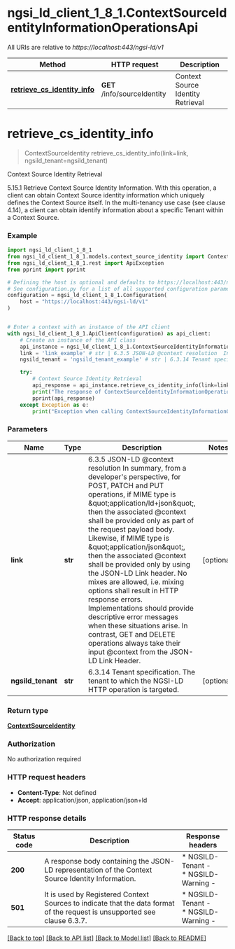 # ngsi_ld_client_1_8_1.ContextSourceIdentityInformationOperationsApi

All URIs are relative to *https://localhost:443/ngsi-ld/v1*

Method | HTTP request | Description
------------- | ------------- | -------------
[**retrieve_cs_identity_info**](ContextSourceIdentityInformationOperationsApi.md#retrieve_cs_identity_info) | **GET** /info/sourceIdentity | Context Source Identity Retrieval  


# **retrieve_cs_identity_info**
> ContextSourceIdentity retrieve_cs_identity_info(link=link, ngsild_tenant=ngsild_tenant)

Context Source Identity Retrieval  

5.15.1 Retrieve Context Source Identity Information.  With this operation, a client can obtain Context Source identity information which uniquely defines the Context Source itself.  In the multi-tenancy use case (see clause 4.14), a client can obtain identify information about a specific Tenant within a Context Source. 

### Example


```python
import ngsi_ld_client_1_8_1
from ngsi_ld_client_1_8_1.models.context_source_identity import ContextSourceIdentity
from ngsi_ld_client_1_8_1.rest import ApiException
from pprint import pprint

# Defining the host is optional and defaults to https://localhost:443/ngsi-ld/v1
# See configuration.py for a list of all supported configuration parameters.
configuration = ngsi_ld_client_1_8_1.Configuration(
    host = "https://localhost:443/ngsi-ld/v1"
)


# Enter a context with an instance of the API client
with ngsi_ld_client_1_8_1.ApiClient(configuration) as api_client:
    # Create an instance of the API class
    api_instance = ngsi_ld_client_1_8_1.ContextSourceIdentityInformationOperationsApi(api_client)
    link = 'link_example' # str | 6.3.5 JSON-LD @context resolution  In summary, from a developer's perspective, for POST, PATCH and PUT operations, if MIME type is \"application/ld+json\", then the associated @context shall be provided only as part of the request payload body. Likewise, if MIME type is \"application/json\", then the associated @context shall be provided only by using the JSON-LD Link header. No mixes are allowed, i.e. mixing options shall result in HTTP response errors. Implementations should provide descriptive error messages when these situations arise.  In contrast, GET and DELETE operations always take their input @context from the JSON-LD Link Header.  (optional)
    ngsild_tenant = 'ngsild_tenant_example' # str | 6.3.14 Tenant specification. The tenant to which the NGSI-LD HTTP operation is targeted.  (optional)

    try:
        # Context Source Identity Retrieval  
        api_response = api_instance.retrieve_cs_identity_info(link=link, ngsild_tenant=ngsild_tenant)
        print("The response of ContextSourceIdentityInformationOperationsApi->retrieve_cs_identity_info:\n")
        pprint(api_response)
    except Exception as e:
        print("Exception when calling ContextSourceIdentityInformationOperationsApi->retrieve_cs_identity_info: %s\n" % e)
```



### Parameters


Name | Type | Description  | Notes
------------- | ------------- | ------------- | -------------
 **link** | **str**| 6.3.5 JSON-LD @context resolution  In summary, from a developer&#39;s perspective, for POST, PATCH and PUT operations, if MIME type is \&quot;application/ld+json\&quot;, then the associated @context shall be provided only as part of the request payload body. Likewise, if MIME type is \&quot;application/json\&quot;, then the associated @context shall be provided only by using the JSON-LD Link header. No mixes are allowed, i.e. mixing options shall result in HTTP response errors. Implementations should provide descriptive error messages when these situations arise.  In contrast, GET and DELETE operations always take their input @context from the JSON-LD Link Header.  | [optional] 
 **ngsild_tenant** | **str**| 6.3.14 Tenant specification. The tenant to which the NGSI-LD HTTP operation is targeted.  | [optional] 

### Return type

[**ContextSourceIdentity**](ContextSourceIdentity.md)

### Authorization

No authorization required

### HTTP request headers

 - **Content-Type**: Not defined
 - **Accept**: application/json, application/json+ld

### HTTP response details

| Status code | Description | Response headers |
|-------------|-------------|------------------|
**200** | A response body containing the JSON-LD representation of the Context Source Identity Information.  |  * NGSILD-Tenant -  <br>  * NGSILD-Warning -  <br>  |
**501** | It is used by Registered Context Sources to indicate that the data format  of the request is unsupported see clause 6.3.7.  |  * NGSILD-Tenant -  <br>  * NGSILD-Warning -  <br>  |

[[Back to top]](#) [[Back to API list]](../README.md#documentation-for-api-endpoints) [[Back to Model list]](../README.md#documentation-for-models) [[Back to README]](../README.md)

